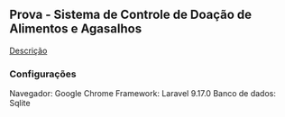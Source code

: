 ## Prova - Sistema de Controle de Doação de Alimentos e Agasalhos

[Descrição](https://github.com/fboliveira/CSI477-Sistemas-Web/blob/master/Assignments/Exams/CSI606-SI-06-2021-02-prova-001.md)

### Configurações

Navegador: Google Chrome
Framework: Laravel 9.17.0
Banco de dados: Sqlite
